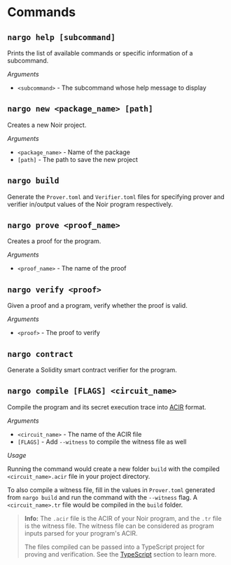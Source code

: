 # Commands

## `nargo help [subcommand]`

Prints the list of available commands or specific information of a subcommand.

_Arguments_

- `<subcommand>` - The subcommand whose help message to display

## `nargo new <package_name> [path]`

Creates a new Noir project.

_Arguments_

- `<package_name>` - Name of the package
- `[path]` - The path to save the new project

## `nargo build`

Generate the `Prover.toml` and `Verifier.toml` files for specifying prover and verifier in/output values of the Noir program respectively.

## `nargo prove <proof_name>`

Creates a proof for the program.

_Arguments_

- `<proof_name>` - The name of the proof

## `nargo verify <proof>`

Given a proof and a program, verify whether the proof is valid.

_Arguments_

- `<proof>` - The proof to verify

## `nargo contract`

Generate a Solidity smart contract verifier for the program.

## `nargo compile [FLAGS] <circuit_name>`

Compile the program and its secret execution trace into [ACIR](../../acir.md) format.

_Arguments_

- `<circuit_name>` - The name of the ACIR file
- `[FLAGS]` - Add `--witness` to compile the witness file as well

_Usage_

Running the command would create a new folder `build` with the compiled `<circuit_name>.acir` file in your project directory.

To also compile a witness file, fill in the values in `Prover.toml` generated from `nargo build` and run the command with the `--witness` flag. A `<circuit_name>.tr` file would be compiled in the `build` folder.

> **Info:** The `.acir` file is the ACIR of your Noir program, and the `.tr` file is the witness file. The witness file can be considered as program inputs parsed for your program's ACIR.
>
> The files compiled can be passed into a TypeScript project for proving and verification. See the [TypeScript](../typescript.md#proving-and-verifying-externally-compiled-files) section to learn more.
